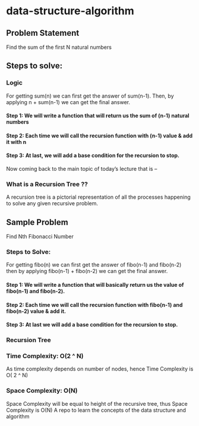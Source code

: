 # data-structure-algorithm

## Problem Statement

Find the sum of the first N natural numbers


## Steps to solve:

### Logic

For getting sum(n) we can first get the answer of sum(n-1). Then, by applying n + sum(n-1) we can get the final answer.

#### Step 1: We will write a function that will return us the sum of (n-1) natural numbers

#### Step 2: Each time we will call the recursion function with (n-1) value & add it with n

#### Step 3: At last, we will add a base condition for the recursion to stop.

Now coming back to the main topic of today’s lecture that is –

### What is a Recursion Tree ??

A recursion tree is a pictorial representation of all the processes happening to solve any given recursive problem.

## Sample Problem

Find Nth Fibonacci Number

### Steps to Solve:

For getting fibo(n) we can first get the answer of fibo(n-1) and fibo(n-2) then by applying fibo(n-1) + fibo(n-2) we can get the final answer.

#### Step 1: We will write a function that will basically return us the value of fibo(n-1) and fibo(n-2).

#### Step 2: Each time we will call the recursion function with fibo(n-1) and fibo(n-2) value & add it.

#### Step 3: At last we will add a base condition for the recursion to stop.

### Recursion Tree

### Time Complexity: O(2 ^ N)

As time complexity depends on number of nodes, hence Time Complexity is O( 2 ^ N)

### Space Complexity: O(N)

Space Complexity will be equal to height of the recursive tree, thus Space Complexity is O(N)
A repo to learn the concepts of the data structure and algorithm
